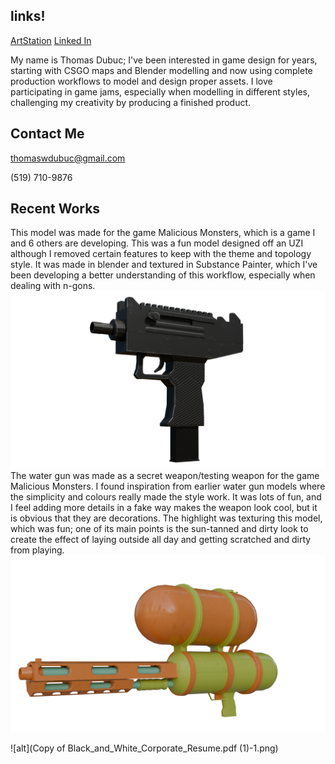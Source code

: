## links!<br/>
 [ArtStation](https://www.artstation.com/thomas_dubuc)
 [Linked In](https://www.linkedin.com/feed/?trk=guest_homepage-basic_google-one-tap-submit)


My name is Thomas Dubuc; I've been interested in game design for years, starting with CSGO maps and Blender modelling and now using complete production workflows to model and design proper assets. I love participating in game jams, especially when modelling in different styles, challenging my creativity by producing a finished product. 


## Contact Me<br/>
thomaswdubuc@gmail.com

(519) 710-9876

## Recent Works

This model was made for the game Malicious Monsters, which is a game I and 6 others are developing. This was a fun model designed off an UZI although I removed certain features to keep with the theme and topology style. It was made in blender and textured in Substance Painter, which I've been developing a better understanding of this workflow, especially when dealing with n-gons.
![alt](Uzi.png)
The water gun was made as a secret weapon/testing weapon for the game Malicious Monsters. I found inspiration from earlier water gun models where the simplicity and colours really made the style work. It was lots of fun, and I feel adding more details in a fake way makes the weapon look cool, but it is obvious that they are decorations. The highlight was texturing this model, which was fun; one of its main points is the sun-tanned and dirty look to create the effect of laying outside all day and getting scratched and dirty from playing. 
![alt](WaterGun.png)


![alt](Copy of Black_and_White_Corporate_Resume.pdf (1)-1.png)



